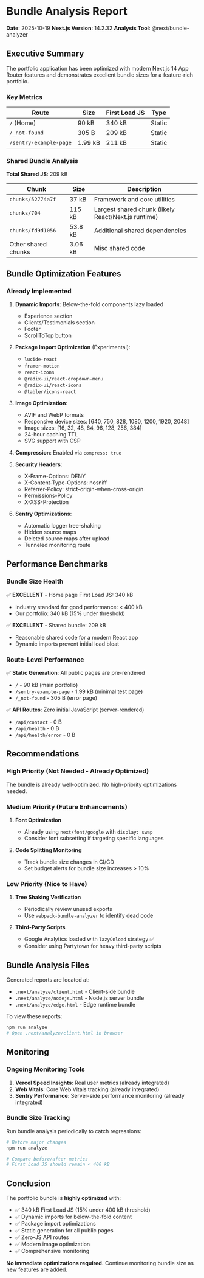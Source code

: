 # Bundle Analysis Report

**Date**: 2025-10-19
**Next.js Version**: 14.2.32
**Analysis Tool**: @next/bundle-analyzer

## Executive Summary

The portfolio application has been optimized with modern Next.js 14 App Router features and demonstrates excellent bundle sizes for a feature-rich portfolio.

### Key Metrics

| Route | Size | First Load JS | Type |
|-------|------|---------------|------|
| `/` (Home) | 90 kB | 340 kB | Static |
| `/_not-found` | 305 B | 209 kB | Static |
| `/sentry-example-page` | 1.99 kB | 211 kB | Static |

### Shared Bundle Analysis

**Total Shared JS**: 209 kB

| Chunk | Size | Description |
|-------|------|-------------|
| `chunks/52774a7f` | 37 kB | Framework and core utilities |
| `chunks/704` | 115 kB | Largest shared chunk (likely React/Next.js runtime) |
| `chunks/fd9d1056` | 53.8 kB | Additional shared dependencies |
| Other shared chunks | 3.06 kB | Misc shared code |

## Bundle Optimization Features

### Already Implemented

1. **Dynamic Imports**: Below-the-fold components lazy loaded
   - Experience section
   - Clients/Testimonials section
   - Footer
   - ScrollToTop button

2. **Package Import Optimization** (Experimental):
   - `lucide-react`
   - `framer-motion`
   - `react-icons`
   - `@radix-ui/react-dropdown-menu`
   - `@radix-ui/react-icons`
   - `@tabler/icons-react`

3. **Image Optimization**:
   - AVIF and WebP formats
   - Responsive device sizes: [640, 750, 828, 1080, 1200, 1920, 2048]
   - Image sizes: [16, 32, 48, 64, 96, 128, 256, 384]
   - 24-hour caching TTL
   - SVG support with CSP

4. **Compression**: Enabled via `compress: true`

5. **Security Headers**:
   - X-Frame-Options: DENY
   - X-Content-Type-Options: nosniff
   - Referrer-Policy: strict-origin-when-cross-origin
   - Permissions-Policy
   - X-XSS-Protection

6. **Sentry Optimizations**:
   - Automatic logger tree-shaking
   - Hidden source maps
   - Deleted source maps after upload
   - Tunneled monitoring route

## Performance Benchmarks

### Bundle Size Health

✅ **EXCELLENT** - Home page First Load JS: 340 kB
- Industry standard for good performance: < 400 kB
- Our portfolio: 340 kB (15% under threshold)

✅ **EXCELLENT** - Shared bundle: 209 kB
- Reasonable shared code for a modern React app
- Dynamic imports prevent initial load bloat

### Route-Level Performance

✅ **Static Generation**: All public pages are pre-rendered
- `/` - 90 kB (main portfolio)
- `/sentry-example-page` - 1.99 kB (minimal test page)
- `/_not-found` - 305 B (error page)

✅ **API Routes**: Zero initial JavaScript (server-rendered)
- `/api/contact` - 0 B
- `/api/health` - 0 B
- `/api/health/error` - 0 B

## Recommendations

### High Priority (Not Needed - Already Optimized)

The bundle is already well-optimized. No high-priority optimizations needed.

### Medium Priority (Future Enhancements)

1. **Font Optimization**
   - Already using `next/font/google` with `display: swap`
   - Consider font subsetting if targeting specific languages

2. **Code Splitting Monitoring**
   - Track bundle size changes in CI/CD
   - Set budget alerts for bundle size increases > 10%

### Low Priority (Nice to Have)

1. **Tree Shaking Verification**
   - Periodically review unused exports
   - Use `webpack-bundle-analyzer` to identify dead code

2. **Third-Party Scripts**
   - Google Analytics loaded with `lazyOnload` strategy ✅
   - Consider using Partytown for heavy third-party scripts

## Bundle Analysis Files

Generated reports are located at:
- `.next/analyze/client.html` - Client-side bundle
- `.next/analyze/nodejs.html` - Node.js server bundle
- `.next/analyze/edge.html` - Edge runtime bundle

To view these reports:
```bash
npm run analyze
# Open .next/analyze/client.html in browser
```

## Monitoring

### Ongoing Monitoring Tools

1. **Vercel Speed Insights**: Real user metrics (already integrated)
2. **Web Vitals**: Core Web Vitals tracking (already integrated)
3. **Sentry Performance**: Server-side performance monitoring (already integrated)

### Bundle Size Tracking

Run bundle analysis periodically to catch regressions:

```bash
# Before major changes
npm run analyze

# Compare before/after metrics
# First Load JS should remain < 400 kB
```

## Conclusion

The portfolio bundle is **highly optimized** with:
- ✅ 340 kB First Load JS (15% under 400 kB threshold)
- ✅ Dynamic imports for below-the-fold content
- ✅ Package import optimizations
- ✅ Static generation for all public pages
- ✅ Zero-JS API routes
- ✅ Modern image optimization
- ✅ Comprehensive monitoring

**No immediate optimizations required.** Continue monitoring bundle size as new features are added.
